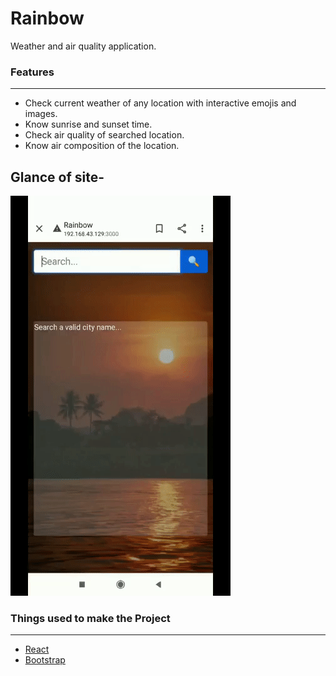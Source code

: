 # Rainbow
Weather and air quality application.


 ### Features
-------------------------------------------------------------------------------------------------------------
- Check current weather of any location with interactive emojis and images.
- Know sunrise and sunset time.
- Check air quality of searched location.
- Know air composition of the location.





## Glance of site- 
![Screenshot](./Gif/weather.gif?raw=true "Screenshot")










### Things used to make the Project
-------------------------------------------------------------------------------------------------------------
- [React](https://reactjs.org/)
- [Bootstrap](https://getbootstrap.com/docs/5.0/getting-started/introduction/)
